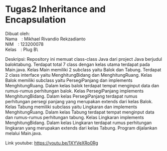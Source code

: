 # Tugas2 Inheritance and Encapsulation

Dibuat oleh:\
Nama&emsp;: Mikhael Rivandio Rekzadianto\
NIM&emsp;: 123200078\
Kelas&emsp;: Plug B\

Deskripsi:
Repository ini memuat class-class Java dari project Java berjudul baloktabung. Terdapat total 7 class dengan kelas utama terdapat pada Main.java. Kelas Main memiliki 2 subclass yaitu Balok dan Tabung. Terdapat 2 class interface yaitu MenghitungBidang dan MenghitungRuang. Kelas Balok memiliki subclass yaitu PersegiPanjang dan implements MenghitungRuang. Dalam kelas balok terdapat tempat menginput data dan rumus-rumus perhitungan balok. Kelas PersegiPanjang implements MenghitungBidang. Dalam kelas PersegiPanjang terdapat rumus perhitungan persegi panjang yang merupakan extends dari kelas Balok. Kelas Tabung memiliki subclass yaitu Lingkaran dan implements MenghitungRuang. Dalam kelas Tabung terdapat tempat menginput data dan rumus-rumus perhitungan tabung. Kelas Lingkaran implements MenghitungBidang. Dalam kelas Lingkaran terdapat rumus perhitungan lingkaran yang merupakan extends dari kelas Tabung. Program dijalankan melalui Main.java.

Link youtube:
https://youtu.be/1XYVeXRo0Rg
